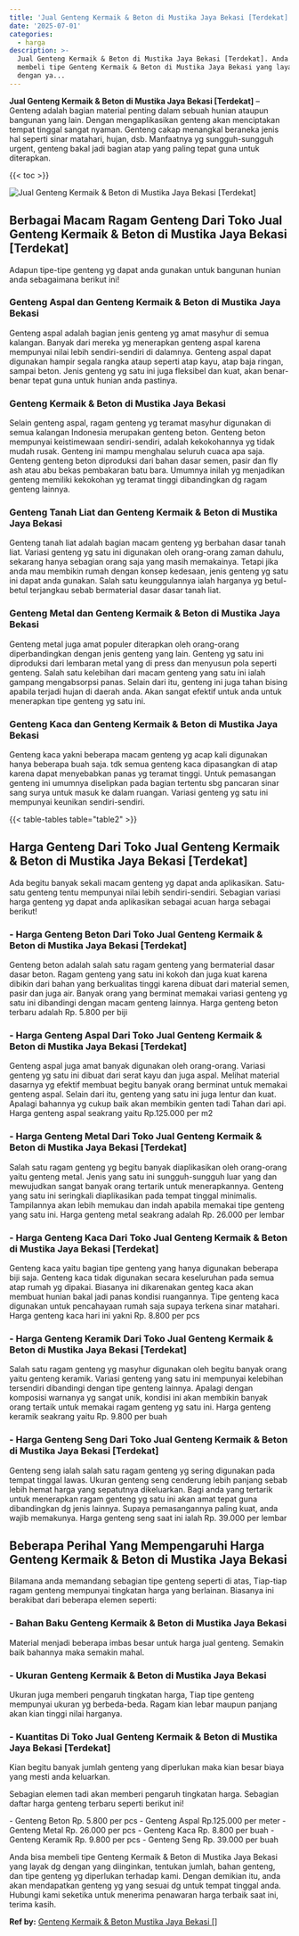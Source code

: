 ```yaml
---
title: 'Jual Genteng Kermaik & Beton di Mustika Jaya Bekasi [Terdekat]'
date: '2025-07-01'
categories:
  - harga
description: >-
  Jual Genteng Kermaik & Beton di Mustika Jaya Bekasi [Terdekat]. Anda bisa
  membeli tipe Genteng Kermaik & Beton di Mustika Jaya Bekasi yang layak dg
  dengan ya...
---
```


**Jual Genteng Kermaik & Beton di Mustika Jaya Bekasi \[Terdekat\]** – Genteng adalah bagian material penting dalam sebuah hunian ataupun bangunan yang lain. Dengan mengaplikasikan genteng akan menciptakan tempat tinggal sangat nyaman. Genteng cakap menangkal beraneka jenis hal seperti sinar matahari, hujan, dsb. Manfaatnya yg sungguh-sungguh urgent, genteng bakal jadi bagian atap yang paling tepat guna untuk diterapkan.

{{< toc >}}

![Jual Genteng Kermaik & Beton di Mustika Jaya Bekasi [Terdekat]](/images/genteng-minimalis-murah27.png)

## Berbagai Macam Ragam Genteng Dari Toko Jual Genteng Kermaik & Beton di Mustika Jaya Bekasi \[Terdekat\]

Adapun tipe-tipe genteng yg dapat anda gunakan untuk bangunan hunian anda sebagaimana berikut ini!

### Genteng Aspal dan Genteng Kermaik & Beton di Mustika Jaya Bekasi

Genteng aspal adalah bagian jenis genteng yg amat masyhur di semua kalangan. Banyak dari mereka yg menerapkan genteng aspal karena mempunyai nilai lebih sendiri-sendiri di dalamnya. Genteng aspal dapat digunakan hampir segala rangka ataup seperti atap kayu, atap baja ringan, sampai beton. Jenis genteng yg satu ini juga fleksibel dan kuat, akan benar-benar tepat guna untuk hunian anda pastinya.

### Genteng Kermaik & Beton di Mustika Jaya Bekasi

Selain genteng aspal, ragam genteng yg teramat masyhur digunakan di semua kalangan Indonesia merupakan genteng beton. Genteng beton mempunyai keistimewaan sendiri-sendiri, adalah kekokohannya yg tidak mudah rusak. Genteng ini mampu menghalau seluruh cuaca apa saja. Genteng genteng beton diproduksi dari bahan dasar semen, pasir dan fly ash atau abu bekas pembakaran batu bara. Umumnya inilah yg menjadikan genteng memiliki kekokohan yg teramat tinggi dibandingkan dg ragam genteng lainnya.

### Genteng Tanah Liat dan Genteng Kermaik & Beton di Mustika Jaya Bekasi

Genteng tanah liat adalah bagian macam genteng yg berbahan dasar tanah liat. Variasi genteng yg satu ini digunakan oleh orang-orang zaman dahulu, sekarang hanya sebagian orang saja yang masih memakainya. Tetapi jika anda mau membikin rumah dengan konsep kedesaan, jenis genteng yg satu ini dapat anda gunakan. Salah satu keunggulannya ialah harganya yg betul-betul terjangkau sebab bermaterial dasar dasar tanah liat.

### Genteng Metal dan Genteng Kermaik & Beton di Mustika Jaya Bekasi

Genteng metal juga amat populer diterapkan oleh orang-orang diperbandingkan dengan jenis genteng yang lain. Genteng yg satu ini diproduksi dari lembaran metal yang di press dan menyusun pola seperti genteng. Salah satu kelebihan dari macam genteng yang satu ini ialah gampang mengabsorpsi panas. Selain dari itu, genteng ini juga tahan bising apabila terjadi hujan di daerah anda. Akan sangat efektif untuk anda untuk menerapkan tipe genteng yg satu ini.

### Genteng Kaca dan Genteng Kermaik & Beton di Mustika Jaya Bekasi

Genteng kaca yakni beberapa macam genteng yg acap kali digunakan hanya beberapa buah saja. tdk semua genteng kaca dipasangkan di atap karena dapat menyebabkan panas yg teramat tinggi. Untuk pemasangan genteng ini umumnya diselipkan pada bagian tertentu sbg pancaran sinar sang surya untuk masuk ke dalam ruangan. Variasi genteng yg satu ini mempunyai keunikan sendiri-sendiri.

{{< table-tables table="table2" >}}

## Harga Genteng Dari Toko Jual Genteng Kermaik & Beton di Mustika Jaya Bekasi \[Terdekat\]

Ada begitu banyak sekali macam genteng yg dapat anda aplikasikan. Satu-satu genteng tentu mempunyai nilai lebih sendiri-sendiri. Sebagian variasi harga genteng yg dapat anda aplikasikan sebagai acuan harga sebagai berikut!

### \- Harga Genteng Beton Dari Toko Jual Genteng Kermaik & Beton di Mustika Jaya Bekasi \[Terdekat\]

Genteng beton adalah salah satu ragam genteng yang bermaterial dasar dasar beton. Ragam genteng yang satu ini kokoh dan juga kuat karena dibikin dari bahan yang berkualitas tinggi karena dibuat dari material semen, pasir dan juga air. Banyak orang yang berminat memakai variasi genteng yg satu ini dibandingi dengan macam genteng lainnya. Harga genteng beton terbaru adalah Rp. 5.800 per biji

### \- Harga Genteng Aspal Dari Toko Jual Genteng Kermaik & Beton di Mustika Jaya Bekasi \[Terdekat\]

Genteng aspal juga amat banyak digunakan oleh orang-orang. Variasi genteng yg satu ini dibuat dari serat kayu dan juga aspal. Melihat material dasarnya yg efektif membuat begitu banyak orang berminat untuk memakai genteng aspal. Selain dari itu, genteng yang satu ini juga lentur dan kuat. Apalagi bahannya yg cukup baik akan membikin genten tadi Tahan dari api. Harga genteng aspal seakrang yaitu Rp.125.000 per m2

### \- Harga Genteng Metal Dari Toko Jual Genteng Kermaik & Beton di Mustika Jaya Bekasi \[Terdekat\]

Salah satu ragam genteng yg begitu banyak diaplikasikan oleh orang-orang yaitu genteng metal. Jenis yang satu ini sungguh-sungguh luar yang dan mewujudkan sangat banyak orang tertarik untuk menerapkannya. Genteng yang satu ini seringkali diaplikasikan pada tempat tinggal minimalis. Tampilannya akan lebih memukau dan indah apabila memakai tipe genteng yang satu ini. Harga genteng metal seakrang adalah Rp. 26.000 per lembar

### \- Harga Genteng Kaca Dari Toko Jual Genteng Kermaik & Beton di Mustika Jaya Bekasi \[Terdekat\]

Genteng kaca yaitu bagian tipe genteng yang hanya digunakan beberapa biji saja. Genteng kaca tidak digunakan secara keseluruhan pada semua atap rumah yg dipakai. Biasanya ini dikarenakan genteg kaca akan membuat hunian bakal jadi panas kondisi ruangannya. Tipe genteng kaca digunakan untuk pencahayaan rumah saja supaya terkena sinar matahari. Harga genteng kaca hari ini yakni Rp. 8.800 per pcs

### \- Harga Genteng Keramik Dari Toko Jual Genteng Kermaik & Beton di Mustika Jaya Bekasi \[Terdekat\]

Salah satu ragam genteng yg masyhur digunakan oleh begitu banyak orang yaitu genteng keramik. Variasi genteng yang satu ini mempunyai kelebihan tersendiri dibandingi dengan tipe genteng lainnya. Apalagi dengan komposisi warnanya yg sangat unik, kondisi ini akan membikin banyak orang tertaik untuk memakai ragam genteng yg satu ini. Harga genteng keramik seakrang yaitu Rp. 9.800 per buah

### \- Harga Genteng Seng Dari Toko Jual Genteng Kermaik & Beton di Mustika Jaya Bekasi \[Terdekat\]

Genteng seng ialah salah satu ragam genteng yg sering digunakan pada tempat tinggal lawas. Ukuran genteng seng cenderung lebih panjang sebab lebih hemat harga yang sepatutnya dikeluarkan. Bagi anda yang tertarik untuk menerapkan ragam genteng yg satu ini akan amat tepat guna dibandingkan dg jenis lainnya. Supaya pemasangannya paling kuat, anda wajib memakunya. Harga genteng seng saat ini ialah Rp. 39.000 per lembar

## Beberapa Perihal Yang Mempengaruhi Harga Genteng Kermaik & Beton di Mustika Jaya Bekasi

Bilamana anda memandang sebagian tipe genteng seperti di atas, Tiap-tiap ragam genteng mempunyai tingkatan harga yang berlainan. Biasanya ini berakibat dari beberapa elemen seperti:

### \- Bahan Baku Genteng Kermaik & Beton di Mustika Jaya Bekasi

Material menjadi beberapa imbas besar untuk harga jual genteng. Semakin baik bahannya maka semakin mahal.

### \- Ukuran Genteng Kermaik & Beton di Mustika Jaya Bekasi

Ukuran juga memberi pengaruh tingkatan harga, Tiap tipe genteng mempunyai ukuran yg berbeda-beda. Ragam kian lebar maupun panjang akan kian tinggi nilai harganya.

### \- Kuantitas Di Toko Jual Genteng Kermaik & Beton di Mustika Jaya Bekasi \[Terdekat\]

Kian begitu banyak jumlah genteng yang diperlukan maka kian besar biaya yang mesti anda keluarkan.

Sebagian elemen tadi akan memberi pengaruh tingkatan harga. Sebagian daftar harga genteng terbaru seperti berikut ini!

\- Genteng Beton Rp. 5.800 per pcs - Genteng Aspal Rp.125.000 per meter - Genteng Metal Rp. 26.000 per pcs - Genteng Kaca Rp. 8.800 per buah - Genteng Keramik Rp. 9.800 per pcs - Genteng Seng Rp. 39.000 per buah

Anda bisa membeli tipe Genteng Kermaik & Beton di Mustika Jaya Bekasi yang layak dg dengan yang diinginkan, tentukan jumlah, bahan genteng, dan tipe genteng yg diperlukan terhadap kami. Dengan demikian itu, anda akan mendapatkan genteng yg yang sesuai dg untuk tempat tinggal anda. Hubungi kami seketika untuk menerima penawaran harga terbaik saat ini, terima kasih.

**Ref by:**  [Genteng Kermaik & Beton  Mustika Jaya Bekasi []](https://id.wikipedia.org/wiki/Genteng)
